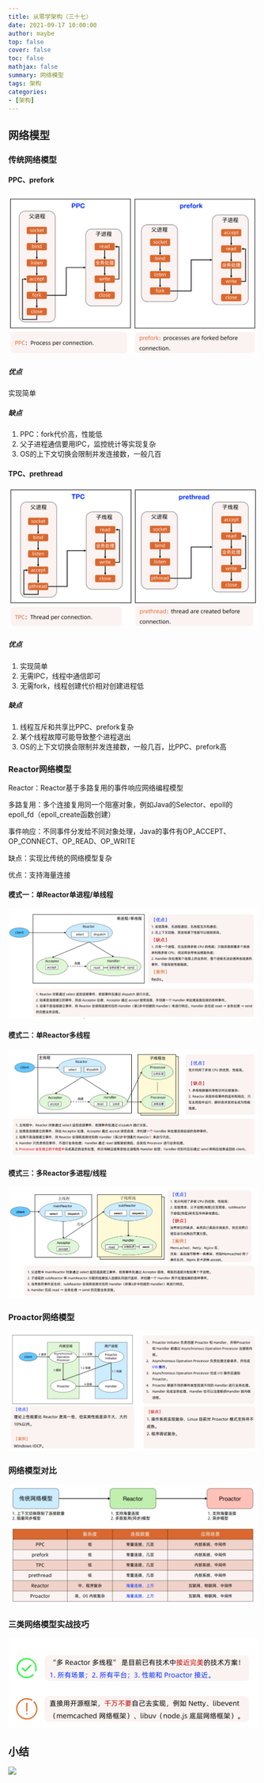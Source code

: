 ```yaml
---
title: 从零学架构（三十七）
date: 2021-09-17 10:00:00
author: maybe
top: false
cover: false
toc: false
mathjax: false
summary: 网络模型
tags: 架构
categories:
- [架构]
---
```

## 网络模型

### 传统网络模型

#### PPC、prefork

![](/medias/assets/architecture/20210917091938.png)

##### 优点

实现简单

##### 缺点

1. PPC：fork代价高，性能低
2. 父子进程通信要用IPC，监控统计等实现复杂
3. OS的上下文切换会限制并发连接数，一般几百

#### TPC、prethread

![](/medias/assets/architecture/20210917092206.png)

##### 优点

1. 实现简单
2. 无需IPC，线程中通信即可
3. 无需fork，线程创建代价相对创建进程低

##### 缺点

1. 线程互斥和共享比PPC、prefork复杂
2. 某个线程故障可能导致整个进程退出
3. OS的上下文切换会限制并发连接数，一般几百，比PPC、prefork高

### Reactor网络模型

Reactor：Reactor基于多路复用的事件响应网络编程模型

多路复用：多个连接复用同一个阻塞对象，例如Java的Selector、epoll的epoll_fd（epoll_create函数创建）

事件响应：不同事件分发给不同对象处理，Java的事件有OP_ACCEPT、OP_CONNECT、OP_READ、OP_WRITE

缺点：实现比传统的网络模型复杂

优点：支持海量连接

#### 模式一：单Reactor单进程/单线程

![](/medias/assets/architecture/20210917093132.png)

#### 模式二：单Reactor多线程

![](/medias/assets/architecture/20210917093258.png)

#### 模式三：多Reactor多进程/线程

![](/medias/assets/architecture/20210917093428.png)

### Proactor网络模型

![](/medias/assets/architecture/20210917095102.png)

### 网络模型对比

![](/medias/assets/architecture/20210917095251.png)

### 三类网络模型实战技巧

![](/medias/assets/architecture/20210917095403.png)

## 小结

![](/medias/assets/architecture/网络模型.png)
